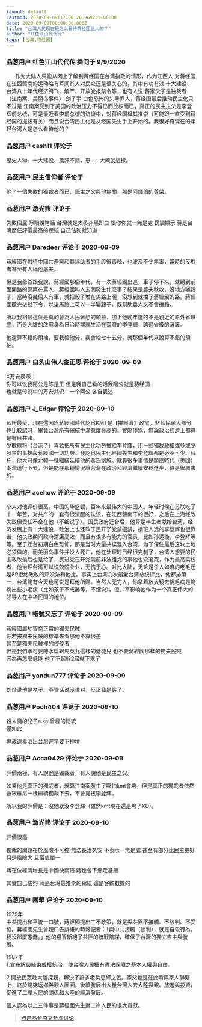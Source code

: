 ```yaml
---
layout: default
Lastmod: 2020-09-09T17:00:26.969237+00:00
date: 2020-09-09T00:00:00.000Z
title: "台湾人民现在是怎么看待蒋经国此人的？"
author: "红色江山代代传"
tags: [台湾,蒋经国]
---
```



### 品葱用户 **红色江山代代传** 提问于 9/9/2020
    
      作为大陆人只能从网上了解到蒋经国在台湾执政的情形，作为江西人 对蒋经国在江西赣南的运动略有耳闻其人对民众还是很关心的，其中有功有过 十大建设、台湾八十年代经济腾飞、解严、开放党报禁令等，也有人说 蒋家父子是独裁者（江南案、美丽岛事件） 刽子手 白色恐怖的头号罪人，蒋经国最后推动民主化只不过是 江南案受到了美国的政治压力不得已而放权而已，真正的民主之父是李登辉前总统，可是最近看李前总统的访谈中，对蒋经国极其推崇（可能跟一直受到蒋经国的提拔有关）而且说台湾民主化是从经国先生手上开始的。我很好奇现在的年轻台湾人是怎么看待他的？
    
                

### 品葱用户 **cash11** 评论于 
        
歷史人物、十大建設、風評不錯，恩......大概就這樣。
        
                

### 品葱用户 **民主信仰者** 评论于 
        
他？一個失敗的獨裁者而已，民主之父與他無關，那是阿輝伯的尊榮。
        
                

### 品葱用户 **激光熊** 评论于 
        
失敗個屁 睜眼說瞎話 台灣就是太多非黑即白 恨你你就一無是處 民調顯示 蔣是台灣歷任評價最高的總統 自己估狗就知道
        
                

### 品葱用户 **Daredeer** 评论于 2020-09-09
        
蔣經國在對待中國共產黨和其協助者的手段很毒辣，也波及不少無辜，當時的反對者甚至有人稱他屠夫。  
  
但是我爺爺跟我說，蔣經國那個年代，有一次蔣經國出巡，車子停下來，就聽到前面開路的警察在罵人，蔣經國叫人去問發生什麼事？結果是農夫秋收，沒地方曬穀子，當時沒幾個人有車，就把穀子堆在馬路上曬，沒想到就擋了蔣經國的路。蔣經國聽完後就下令，以後馬路上可以一半曬穀子，既幫助農人又不會擋路。  
  
所以我相信這位是真的會為人民著想的領袖，加上他晚年選的不是親近的原外省班底，而是大膽的啟用身為日治時期就生活在臺灣的李登輝，跨過省級的藩籬。  
  
他還算不錯的領袖，要我給他分，我會給七十五分，就那個年代來說算不錯的領袖。
        
                

### 品葱用户 **白头山伟人金正恩** 评论于 2020-09-09
        
X万安表示：  
你可以说我阿公是陈是王 但是我自己看的话我阿公就是蒋经国  
也就是传说中的万安共识：一个阿公 各自表述
        
                

### 品葱用户 **J_Edgar** 评论于 2020-09-10
        
藍粉最愛，現在還因爲蔣經國時代認爲KMT是【拼經濟】政黨。非藍民衆大部分也比較認可，畢竟台灣所有總統中滿意度最高的。實際作爲，無論政治經濟上都算是有目共睹。  
少數綠粉（台派？）喜歡把所有民主化功勞推給李登輝，用一些獨裁政權或多或少發生的事抹殺蔣經國一切功勞。我認爲民主化經國先生和李登輝都是必不可少。拜托，他大可像北韓一樣繼續延續他的蔣氏家族。就算很多事情是順應時代（美國）潮流進行下去，但是能在那種情況讓台灣在政治和經濟繼續安穩進步，算是很厲害的。
        
                

### 品葱用户 **acehow** 评论于 2020-09-09
        
个人对他评价很高。中国的华盛顿，百年来最伟大的中国人。年轻时候在苏联吃了十一年苦，对共产的一套有很清醒的认识，在江西赣南干的很好，之后在上海经改失败但责任不全在他（不细说了）。国民政府迁台后，他算是半生奉献给台湾，经济发展上有十大建设，政治上也还政于民开了党禁报禁，接班人选的李登辉也很靠谱，他执政期间政府清廉高效，而且有很多有能力的官员，比如孙运璇，李登辉等等。至于迁台初期白色恐怖，那是当时大量共谍混入台湾，为了保住最后这块土地必须做的。而美丽岛事件并没人死亡，他在处理时已经很克制了，台湾人想要的民主政改最后也是给了，民进党在开党禁前非法组党的事他也没追究，作为最高实权者，他治理台湾可以说兢兢业业，无愧于心。对比大陆，无论是杀人如麻的老毛还是89拒绝政改的邓没法和他比。事实上台湾几次最爱台湾总统评比，他都排第一，台湾能有今天也可说是拜他所赐。当然人无完人，你拿着放大镜去挑毛病是能挑出些小毛病（比如孩子不成器等，不细说），但并不影响他作为一个真正伟大的领导人在中华民国的地位。
        
                

### 品葱用户 **帳號又忘了** 评论于 2020-09-09
        
蔣經國屬於智商正常的獨夫民賊  
你若按獨夫民賊的標準來看那他不算很差  
甚至是獨夫民賊裡的佼佼者  
但是我們寧可要陳水扁跟馬英九這樣的低能兒 也不要蔣經國那樣的獨夫民賊  
因為再怎麼低能 他了不起幹2屆就下來了
        
                

### 品葱用户 **yandun777** 评论于 2020-09-09
        
刘烨说他是孝子。不管话说没说对，反正我是笑了。
        
                

### 品葱用户 **Pooh404** 评论于 2020-09-10
        
殺人魔的兒子a.ka.曾經的總統  
僅如此  
  
專政遺毒滾出台灣遲早要下神壇
        
                

### 品葱用户 **Acca0429** 评论于 2020-09-09
        
評價兩極，有人說他是獨裁者，有人說他是民主之父。  
  
  
如果他是真正的獨裁者，就算江南案發生了哪怕kmt會垮，但是真正的獨裁者依然會跟維尼一樣繼續獨裁下去，不會提拔李登輝。  
  
所以我的評價是：沒他就沒李登輝（雖然kmt現在還是垮了XD)。
        
                

### 品葱用户 **激光熊** 评论于 2020-09-10
        
評價很高   
  
獨裁的問題在於風險不可控 無法長治久安 不表示一無是處 甚至有部分比民主更好 只是風險大 且價值單一   
  
蔣在位經濟增長是中國快兩倍 蔣也會下鄉走基層   
  
其實自己估狗 蔣是台灣最推崇的總統 這是客觀數據的
        
                

### 品葱用户 **國華** 评论于 2020-09-10
        
1979年  
中共提出和平統一口號，蔣經國提出三不政策，就是與共匪不接觸、不談判、不妥協。蔣經國先生曾親口告訴紐約時報記者：「與中共接觸（談判），就是自殺行為，我沒那麼愚蠢。」他的睿智斷絕了共匪的統戰陰謀，確保了台灣的獨立自主與發展。  
  
1987年  
1.宣布解嚴結束威權統治，使台灣人民擁有憲法保障之基本人權與自由。  
  
2.開放民眾赴大陸探親，解決了許多老兵思鄉之苦。家父也是在此時與家人聯繫上，終於能夠返鄉與親人團圓。後續發展出大量台灣人去大陸探親、旅遊與投資，促進了二岸人民的關係和大陸的經濟發展。  
  
個人認為以上三件事是蔣經國先生對二岸人民的很大貢獻。
        
                





> [点击品葱原文参与讨论](https://pincong.rocks/question/30788)

